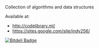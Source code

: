 Collection of algorithms and data structures

Available at:
- http://codelibrary.ml/
- https://sites.google.com/site/indy256/

[![Bitdeli Badge](https://d2weczhvl823v0.cloudfront.net/indy256/codelibrary/trend.png)](https://bitdeli.com/free "Bitdeli Badge")
